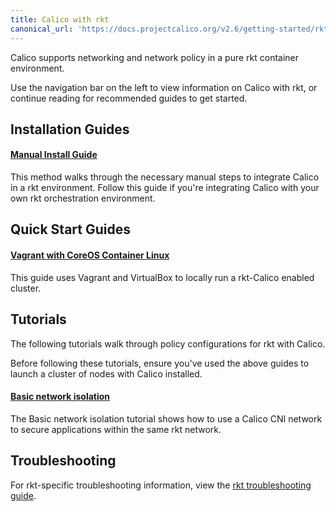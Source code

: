 ```yaml
---
title: Calico with rkt
canonical_url: 'https://docs.projectcalico.org/v2.6/getting-started/rkt/overview'
---
```


Calico supports networking and network policy in a pure rkt container environment.

Use the navigation bar on the left to view information on Calico with rkt,
or continue reading for recommended guides to get started.

## Installation Guides

#### [Manual Install Guide]({{site.baseurl}}/{{page.version}}/getting-started/rkt/installation/manual)

This method walks through the necessary manual steps to integrate Calico in a rkt environment.  Follow
this guide if you're integrating Calico with your own rkt orchestration environment.

## Quick Start Guides

#### [Vagrant with CoreOS Container Linux ]({{site.baseurl}}/{{page.version}}/getting-started/rkt/installation/vagrant-coreos/)

This guide uses Vagrant and VirtualBox to locally run a rkt-Calico enabled cluster.

## Tutorials

The following tutorials walk through policy configurations for rkt with Calico.

Before following these tutorials, ensure you've used the above guides to launch
a cluster of nodes with Calico installed.

#### [Basic network isolation]({{site.baseurl}}/{{page.version}}/getting-started/rkt/tutorials/basic)

The Basic network isolation tutorial shows how to use a Calico CNI network to
secure applications within the same rkt network.

## Troubleshooting

For rkt-specific troubleshooting information, view the
[rkt troubleshooting guide]({{site.baseurl}}/{{page.version}}/getting-started/rkt/troubleshooting).
